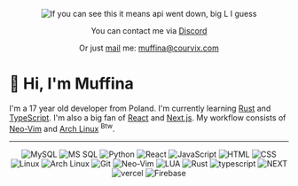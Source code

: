 <div align=center>

![If you can see this it means api went down, big L I guess](https://count.getloli.com/get/@Muffinaa?theme=rule34)

You can contact me via [Discord](https://discord.com/users/374220001743208459)

Or just [mail](mailto:muffina@courvix.com) me: muffina@courvix.com
</div>

<!-- Place a title with a waving hand -->
# 👋 Hi, I'm Muffina

<!-- Place a description of yourself -->

I'm a 17 year old developer from Poland. I'm currently learning [Rust](https://www.rust-lang.org/) and [TypeScript](https://www.typescriptlang.org/). I'm also a big fan of [React](https://reactjs.org/) and [Next.js](https://nextjs.org/). My workflow consists of [Neo-Vim](https://neovim.io/) and [Arch Linux](https://archlinux.org/) <sup>Btw</sup>.

---


<div align=center>

![MySQL](https://img.shields.io/badge/-MySQL-4479A1?style=flat-square&logo=MySQL&logoColor=white)
![MS SQL](https://img.shields.io/badge/-MS%20SQL-CC2927?style=flat-square&logo=Microsoft-SQL-Server&logoColor=white)
![Python](https://img.shields.io/badge/-Python-3776AB?style=flat-square&logo=Python&logoColor=white)
![React](https://img.shields.io/badge/-React-61DAFB?style=flat-square&logo=React&logoColor=black)
![JavaScript](https://img.shields.io/badge/-JavaScript-F7DF1E?style=flat-square&logo=JavaScript&logoColor=black)
![HTML](https://img.shields.io/badge/-HTML-E34F26?style=flat-square&logo=html5&logoColor=white)
![CSS](https://img.shields.io/badge/-CSS-1572B6?style=flat-square&logo=css3&logoColor=white)
![Linux](https://img.shields.io/badge/-Linux-FCC624?style=flat-square&logo=Linux&logoColor=black)
![Arch Linux](https://img.shields.io/badge/-Arch%20Linux-1793D1?style=flat-square&logo=Arch-Linux&logoColor=white)
![Git](https://img.shields.io/badge/-Git-F05032?style=flat-square&logo=Git&logoColor=white)
![Neo-Vim](https://img.shields.io/badge/-Neo--Vim-57A143?style=flat-square&logo=Neovim&logoColor=white)
![LUA](https://img.shields.io/badge/-LUA-2C2D72?style=flat-square&logo=LUA&logoColor=white)
![Rust](https://img.shields.io/badge/-Rust-A52b00?style=flat-square&logo=Rust&logoColor=white)
![typescript](https://img.shields.io/badge/-TypeScript-3178C6?style=flat-square&logo=TypeScript&logoColor=white)
![NEXT](https://img.shields.io/badge/-NEXT-000000?style=flat-square&logo=Next.js&logoColor=white)
![vercel](https://img.shields.io/badge/-Vercel-000000?style=flat-square&logo=Vercel&logoColor=white)
![Firebase](https://img.shields.io/badge/-Firebase-FFCA28?style=flat-square&logo=Firebase&logoColor=black)
</div>

